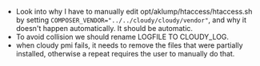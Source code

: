 - Look into why I have to manually edit opt/aklump/htaccess/htaccess.sh by setting `COMPOSER_VENDOR="../../cloudy/cloudy/vendor"`, and why it doesn't happen automatically.  It should be automatic.
- To avoid collision we should rename LOGFILE TO CLOUDY_LOG.
- when cloudy pmi fails, it needs to remove the files that were partially installed, otherwise a repeat requires the user to manually do that.
